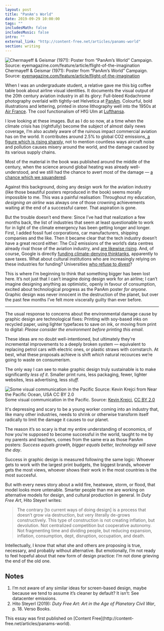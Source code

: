 ```yaml
---
layout: post
title: "PanAm's World"
date: 2019-09-29 10:00:00
tags: ""
includesMath: false
includesMusic: false
intro: ""
external_link: "http://content-free.net/articles/panams-world"
section: writing 
---
```


![Chermayeff & Geismar (1971): Poster from “PanAm’s World” Campaign. Source: eyemagazine.com/feature/article/flight-of-the-imagination](https://paper-attachments.dropbox.com/s_745AF285C56F74DB98F4E80B426B239F0E4FBC9F6F9E8C79C09DC621D447EDF6_1571572437069_Pan-Am-Posters-from-1971-3.jpg)
Chermayeff & Geismar (1971): Poster from “PanAm’s World” Campaign.
Source: [eyemagazine.com/feature/article/flight-of-the-imagination](http://www.eyemagazine.com/feature/article/flight-of-the-imagination)

When I was an undergraduate student, a relative gave me this big coffee table book about airline visual identities. It documents the visual output of the 20th century aviation industry in all its glory: Full-bleed Kodachrome photography overlaid with tightly-set Helvetica at [PanAm](http://www.eyemagazine.com/feature/article/flight-of-the-imagination). Colourful, bold illustrations and lettering, printed in stone lithography well into the 1950s at [Air France](https://image.jimcdn.com/app/cms/image/transf/none/path/s845a70f74d8b0138/image/i72f33aa726ac2f98/version/1545933097/image.jpg). The cool functionalism of HfG Ulm at [Lufthansa](http://ravenrow.org/exhibition/the_ulm_model/).

I love looking at these images. But as I do so now, at a time when the climate crisis has (rightfully) become the subject of almost daily news coverage, I’m also acutely aware of the ruinous impact commercial aviation has on the world. It contributes around 2.5% to global CO2 emissions[, a figure which is rising sharply,](https://www.nytimes.com/2019/09/19/climate/air-travel-emissions.html) not to mention countless ways aircraft noise and pollution causes misery around the world, and the damage caused by its various supply chains.

Most of the material in the book was published around the middle of the century, when the science around global heating was already well-understood, and  we still had the chance to avert most of the damage — [a chance which we squandered](https://www.nytimes.com/interactive/2018/08/01/magazine/climate-change-losing-earth.html).

Against this background, doing any design work for the aviation industry (like those beautiful posters reproduced in the book) seems morally impossible to me. This was a painful realisation: Throughout my education, *designing an airline* was always one of those crowning achievements waiting at the end of a successful career. That aspiration is gone.

But the trouble doesn’t end there: Since I’ve had that realization a few months back, the list of industries that seem at least questionable to work for in light of the climate emergency has been getting longer and longer. First, I added fossil fuel corporations, car manufacturers, shipping companies and the like. Then it became clear that the tech industry doesn’t have a great record either: The Co2 emissions of the world’s data centres already rival those of the aviation industry, and [are likewise rising](https://www.nature.com/articles/d41586-018-06610-y). And, of course, Google is directly [funding climate-denying thinktanks](https://www.theguardian.com/environment/2019/oct/11/google-contributions-climate-change-deniers), apparently to save taxes. What about cultural institutions who are increasingly relying on these industries for funding? Universities [who refuse to divest](https://peopleandplanet.org/university/129827/ul19)?

This is where I’m beginning to think that something bigger has been lost here. It’s not just that I can’t imagine doing design work for an airline; I can’t imagine designing anything as optimistic, openly in favour of consumption, excited about technological progress as the PanAm poster *for anyone.* Graphic design was never innocent in the destruction of the planet, but over the past few months I’ve felt more viscerally guilty than ever before.

---

The usual response to concerns about the environmental damage cause by graphic design are technological fixes: Printing with soy-based inks on recycled paper, using lighter typefaces to save on ink, or moving from print to digital: *Please consider the environment before printing this email*.

These ideas are no doubt well-intentioned, but ultimately they're incremental improvements to a deeply broken system — equivalent to replacing petrol cars with electric ones, or plastic straws with cornstarch. At best, what these proposals achieve is shift *which* natural recources we’re going to waste on consumerism.

The only way I can see to make graphic design truly sustainable is to make significantly *less of it*. Smaller print runs, less packaging, fewer, lighter websites, less advertising, less *stuff.* 

![Some visual communication in the Pacific Source: Kevin Krejci from Near the Pacific Ocean, USA CC BY 2.0](https://paper-attachments.dropbox.com/s_745AF285C56F74DB98F4E80B426B239F0E4FBC9F6F9E8C79C09DC621D447EDF6_1571569741371_4408273247_d4e7e4a8a4_k.jpg)
Some visual communication in the Pacific. Source: [Kevin Krejci](https://www.flickr.com/people/48889057888@N01), [CC BY 2.0](https://creativecommons.org/licenses/by/2.0/)

It's depressing and scary to be a young worker coming into an industry that, like many other industries, needs to shrink or otherwise transform itself radically to limit the damage it causes to our planet.

The reason it’s so scary is that my entire understanding of economics, of how you're supposed to become successful in the world, taught to me by my parents and teachers, comes from the same era as those PanAm posters: *Success equals growth, bigger equals better, technology will save the day*.

Success in graphic design is measured following the same logic: Whoever gets to work with the largest print budgets, the biggest brands, whoever gets the most views, whoever shows their work in the most countries is the most succesful.

But with every news story about a wild fire, heatwave, storm, or flood, that model looks more untenable. Smarter people than me are working on alternative models for design, and cultural production in general. In *Duty Free Art*, Hito Steyerl writes:


> The contrary [to current ways of doing design] is a process that doesn’t grow via destruction, but very literally de-grows constructively. This type of construction is not creating inflation, but devolution. Not centralized competition but cooperative autonomy. Not fragmenting time and dividing people, but reducing expansion, inflation, consumption, dept, disruption, occupation, and death.

Intellectually, I know that what she and others are proposing is true, necessary, and probably without alternative. But emotionally, I’m not ready to feel hopeful about that new form of design practice: I’m not done grieving the end of the old one.

## Notes
1. I’m not aware of any similar ideas for screen-based design, maybe because we tend to assume it’s cleaner by default? It isn’t: See datacenter emissions.
2. Hito Steyerl (2019): *Duty Free Art: Art in the Age of Planetary Civil War*, p. 18. Verso Books.

<p class='note' markdown=1>
This essay was first published on [Content Free](http://content-free.net/articles/panams-world).
</p>


